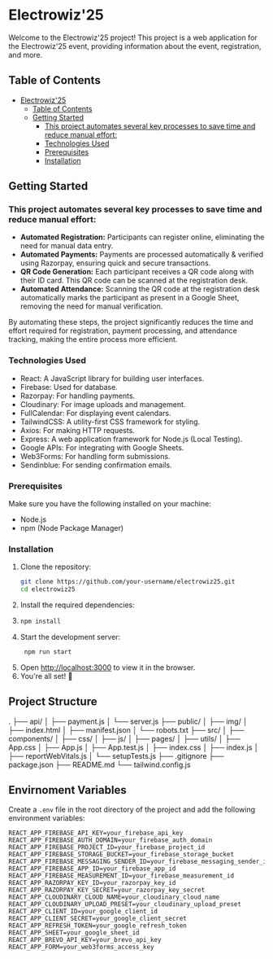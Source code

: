 # Electrowiz'25

Welcome to the Electrowiz'25 project! This project is a web application for the Electrowiz'25 event, providing information about the event, registration, and more.

## Table of Contents

- [Electrowiz'25](#electrowiz25)
  - [Table of Contents](#table-of-contents)
  - [Getting Started](#getting-started)
    - [This project automates several key processes to save time and reduce manual effort:](#this-project-automates-several-key-processes-to-save-time-and-reduce-manual-effort)
    - [Technologies Used](#technologies-used)
    - [Prerequisites](#prerequisites)
    - [Installation](#installation)



## Getting Started

### This project automates several key processes to save time and reduce manual effort:

- **Automated Registration:** Participants can register online, eliminating the need for manual data entry.
- **Automated Payments:** Payments are processed automatically & verified using Razorpay, ensuring quick and secure transactions.
- **QR Code Generation:** Each participant receives a QR code along with their ID card. This QR code can be scanned at the registration desk.
- **Automated Attendance:** Scanning the QR code at the registration desk automatically marks the participant as present in a Google Sheet, removing the need for manual verification.

By automating these steps, the project significantly reduces the time and effort required for registration, payment processing, and attendance tracking, making the entire process more efficient.

### Technologies Used

- React: A JavaScript library for building user interfaces.
- Firebase: Used for database.
- Razorpay: For handling payments.
- Cloudinary: For image uploads and management.
- FullCalendar: For displaying event calendars.
- TailwindCSS: A utility-first CSS framework for styling.
- Axios: For making HTTP requests.
- Express: A web application framework for Node.js (Local Testing).
- Google APIs: For integrating with Google Sheets.
- Web3Forms: For handling form submissions.
- Sendinblue: For sending confirmation emails.

### Prerequisites

Make sure you have the following installed on your machine:

- Node.js
- npm (Node Package Manager)

### Installation

1. Clone the repository:
   ```sh
   git clone https://github.com/your-username/electrowiz25.git
   cd electrowiz25
    ```
2. Install the required dependencies:
3. ```sh
   npm install
   ```
4. Start the development server:
   ```sh
    npm run start
    ```
5. Open [http://localhost:3000](http://localhost:3000) to view it in the browser.
6. You're all set! 🚀


## Project Structure
.
├── api/
│   ├── payment.js
│   └── server.js
├── public/
│   ├── img/
│   ├── index.html
│   ├── manifest.json
│   └── robots.txt
├── src/
│   ├── components/
│   ├── css/
│   ├── js/
│   ├── pages/
│   ├── utils/
│   ├── App.css
│   ├── App.js
│   ├── App.test.js
│   ├── index.css
│   ├── index.js
│   ├── reportWebVitals.js
│   └── setupTests.js
├── .gitignore
├── package.json
├── README.md
└── tailwind.config.js


## Envirnoment Variables

Create a `.env` file in the root directory of the project and add the following environment variables:

```env
REACT_APP_FIREBASE_API_KEY=your_firebase_api_key
REACT_APP_FIREBASE_AUTH_DOMAIN=your_firebase_auth_domain
REACT_APP_FIREBASE_PROJECT_ID=your_firebase_project_id
REACT_APP_FIREBASE_STORAGE_BUCKET=your_firebase_storage_bucket
REACT_APP_FIREBASE_MESSAGING_SENDER_ID=your_firebase_messaging_sender_id
REACT_APP_FIREBASE_APP_ID=your_firebase_app_id
REACT_APP_FIREBASE_MEASUREMENT_ID=your_firebase_measurement_id
REACT_APP_RAZORPAY_KEY_ID=your_razorpay_key_id
REACT_APP_RAZORPAY_KEY_SECRET=your_razorpay_key_secret
REACT_APP_CLOUDINARY_CLOUD_NAME=your_cloudinary_cloud_name
REACT_APP_CLOUDINARY_UPLOAD_PRESET=your_cloudinary_upload_preset
REACT_APP_CLIENT_ID=your_google_client_id
REACT_APP_CLIENT_SECRET=your_google_client_secret
REACT_APP_REFRESH_TOKEN=your_google_refresh_token
REACT_APP_SHEET=your_google_sheet_id
REACT_APP_BREVO_API_KEY=your_brevo_api_key
REACT_APP_FORM=your_web3forms_access_key
```

